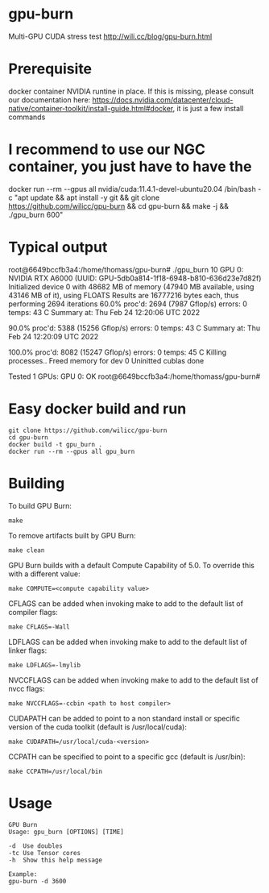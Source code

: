 # gpu-burn
Multi-GPU CUDA stress test
http://wili.cc/blog/gpu-burn.html

# Prerequisite
docker container NVIDIA runtine in place. If this is missing, please consult our documentation here: https://docs.nvidia.com/datacenter/cloud-native/container-toolkit/install-guide.html#docker, it is just a few install commands

# I recommend to use our NGC container, you just have to have the  
docker run --rm --gpus all nvidia/cuda:11.4.1-devel-ubuntu20.04 /bin/bash -c "apt update && apt install -y git && git clone https://github.com/wilicc/gpu-burn && cd gpu-burn && make -j && ./gpu_burn 600"

# Typical output
root@6649bccfb3a4:/home/thomass/gpu-burn# ./gpu_burn 10
GPU 0: NVIDIA RTX A6000 (UUID: GPU-5db0a814-1f18-6948-b810-636d23e7d82f)
Initialized device 0 with 48682 MB of memory (47940 MB available, using 43146 MB of it), using FLOATS
Results are 16777216 bytes each, thus performing 2694 iterations
60.0%  proc'd: 2694 (7987 Gflop/s)   errors: 0   temps: 43 C 
	Summary at:   Thu Feb 24 12:20:06 UTC 2022

90.0%  proc'd: 5388 (15256 Gflop/s)   errors: 0   temps: 43 C 
	Summary at:   Thu Feb 24 12:20:09 UTC 2022

100.0%  proc'd: 8082 (15247 Gflop/s)   errors: 0   temps: 45 C 
Killing processes.. Freed memory for dev 0
Uninitted cublas
done

Tested 1 GPUs:
	GPU 0: OK
root@6649bccfb3a4:/home/thomass/gpu-burn# 

# Easy docker build and run
```
git clone https://github.com/wilicc/gpu-burn
cd gpu-burn
docker build -t gpu_burn .
docker run --rm --gpus all gpu_burn
```

# Building
To build GPU Burn:

`make`

To remove artifacts built by GPU Burn:

`make clean`

GPU Burn builds with a default Compute Capability of 5.0.
To override this with a different value:

`make COMPUTE=<compute capability value>`

CFLAGS can be added when invoking make to add to the default
list of compiler flags:

`make CFLAGS=-Wall`

LDFLAGS can be added when invoking make to add to the default
list of linker flags:

`make LDFLAGS=-lmylib`

NVCCFLAGS can be added when invoking make to add to the default
list of nvcc flags:

`make NVCCFLAGS=-ccbin <path to host compiler>`

CUDAPATH can be added to point to a non standard install or
specific version of the cuda toolkit (default is 
/usr/local/cuda):

`make CUDAPATH=/usr/local/cuda-<version>`

CCPATH can be specified to point to a specific gcc (default is
/usr/bin):

`make CCPATH=/usr/local/bin`

# Usage

    GPU Burn
    Usage: gpu_burn [OPTIONS] [TIME]
    
    -d	Use doubles
    -tc	Use Tensor cores
    -h	Show this help message
    
    Example:
    gpu-burn -d 3600
